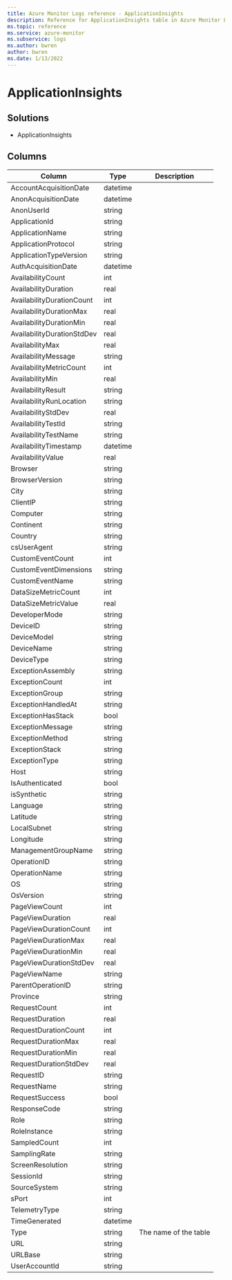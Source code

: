 ```yaml
---
title: Azure Monitor Logs reference - ApplicationInsights
description: Reference for ApplicationInsights table in Azure Monitor Logs.
ms.topic: reference
ms.service: azure-monitor
ms.subservice: logs
ms.author: bwren
author: bwren
ms.date: 1/13/2022
---
```


# ApplicationInsights

 

## Solutions

- ApplicationInsights




## Columns

| Column | Type | Description |
| --- | --- | --- |
| AccountAcquisitionDate | datetime |  |
| AnonAcquisitionDate | datetime |  |
| AnonUserId | string |  |
| ApplicationId | string |  |
| ApplicationName | string |  |
| ApplicationProtocol | string |  |
| ApplicationTypeVersion | string |  |
| AuthAcquisitionDate | datetime |  |
| AvailabilityCount | int |  |
| AvailabilityDuration | real |  |
| AvailabilityDurationCount | int |  |
| AvailabilityDurationMax | real |  |
| AvailabilityDurationMin | real |  |
| AvailabilityDurationStdDev | real |  |
| AvailabilityMax | real |  |
| AvailabilityMessage | string |  |
| AvailabilityMetricCount | int |  |
| AvailabilityMin | real |  |
| AvailabilityResult | string |  |
| AvailabilityRunLocation | string |  |
| AvailabilityStdDev | real |  |
| AvailabilityTestId | string |  |
| AvailabilityTestName | string |  |
| AvailabilityTimestamp | datetime |  |
| AvailabilityValue | real |  |
| Browser | string |  |
| BrowserVersion | string |  |
| City | string |  |
| ClientIP | string |  |
| Computer | string |  |
| Continent | string |  |
| Country | string |  |
| csUserAgent | string |  |
| CustomEventCount | int |  |
| CustomEventDimensions | string |  |
| CustomEventName | string |  |
| DataSizeMetricCount | int |  |
| DataSizeMetricValue | real |  |
| DeveloperMode | string |  |
| DeviceID | string |  |
| DeviceModel | string |  |
| DeviceName | string |  |
| DeviceType | string |  |
| ExceptionAssembly | string |  |
| ExceptionCount | int |  |
| ExceptionGroup | string |  |
| ExceptionHandledAt | string |  |
| ExceptionHasStack | bool |  |
| ExceptionMessage | string |  |
| ExceptionMethod | string |  |
| ExceptionStack | string |  |
| ExceptionType | string |  |
| Host | string |  |
| IsAuthenticated | bool |  |
| isSynthetic | string |  |
| Language | string |  |
| Latitude | string |  |
| LocalSubnet | string |  |
| Longitude | string |  |
| ManagementGroupName | string |  |
| OperationID | string |  |
| OperationName | string |  |
| OS | string |  |
| OsVersion | string |  |
| PageViewCount | int |  |
| PageViewDuration | real |  |
| PageViewDurationCount | int |  |
| PageViewDurationMax | real |  |
| PageViewDurationMin | real |  |
| PageViewDurationStdDev | real |  |
| PageViewName | string |  |
| ParentOperationID | string |  |
| Province | string |  |
| RequestCount | int |  |
| RequestDuration | real |  |
| RequestDurationCount | int |  |
| RequestDurationMax | real |  |
| RequestDurationMin | real |  |
| RequestDurationStdDev | real |  |
| RequestID | string |  |
| RequestName | string |  |
| RequestSuccess | bool |  |
| ResponseCode | string |  |
| Role | string |  |
| RoleInstance | string |  |
| SampledCount | int |  |
| SamplingRate | string |  |
| ScreenResolution | string |  |
| SessionId | string |  |
| SourceSystem | string |  |
| sPort | int |  |
| TelemetryType | string |  |
| TimeGenerated | datetime |  |
| Type | string | The name of the table |
| URL | string |  |
| URLBase | string |  |
| UserAccountId | string |  |
